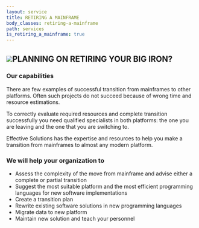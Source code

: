 ```yaml
---
layout: service
title: RETIRING A MAINFRAME
body_classes: retiring-a-mainframe
path: services
is_retiring_a_mainframe: true
---
```


<h2 class="es-2"><img src="{{ site.url }}/images/cod.jpg" class="img-fluid es-image_right es-image_in-header">PLANNING ON RETIRING YOUR BIG IRON?</h2>

<h3 class="es-3">Our capabilities</h3>

<p class="article-block article-p">
There are few examples of successful transition from mainframes to other platforms. Often such projects do not succeed because of wrong time and resource estimations.
</p>

<p class="article-block article-p">
To correctly evaluate required resources and complete transition successfully you need qualified specialists in both platforms: the one you are leaving and the one that you are switching to.  
</p>

<p class="article-block article-p">
Effective Solutions has the expertise and resources to help you make a transition from mainframes to almost any modern platform. 
</p>

<h3 class="es-3">We will help your organization to</h3>

<ul class="list-unstyled resource-block">
  <li class="es-list-node">Assess the complexity of the move from mainframe and advise either a complete or partial transition</li>
  <li class="es-list-node">Suggest the most suitable platform and the most efficient programming languages for new software implementations</li>
  <li class="es-list-node">Create a transition plan</li>
  <li class="es-list-node">Rewrite existing software solutions in new programming languages</li>
  <li class="es-list-node">Migrate data to new platform</li>
  <li class="es-list-node">Maintain new solution and teach your personnel</li>
</ul>